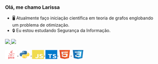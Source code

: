 ### Olá, me chamo Larissa

- 🖥️ Atualmente faço iniciação científica em teoria de grafos englobando um problema de otimização.
- 🔒 Eu estou estudando Segurança da Informação.
 <div>
  <a href="https://github.com/larissarabelo">
  <img height="180em" src="https://github-readme-stats.vercel.app/api?username=larissarabelo&show_icons=true&theme=tokyonight&include_all_commits=true&count_private=true"/>
  <img height="180em" src="https://github-readme-stats.vercel.app/api/top-langs/?username=larissarabelo&layout=compact&langs_count=7&theme=tokyonight"/>
</div>
 </div>

<div style="display: inline_block"><br>
  <img align="center" height="30" width="40" src="https://raw.githubusercontent.com/devicons/devicon/master/icons/java/java-plain-wordmark.svg">
 <img align="center" height="30" width="40" src="https://raw.githubusercontent.com/devicons/devicon/master/icons/python/python-original.svg">  
  <img align="center" height="30" width="40" src="https://raw.githubusercontent.com/devicons/devicon/master/icons/javascript/javascript-plain.svg">
  <img align="center" height="30" width="40" src="https://raw.githubusercontent.com/devicons/devicon/master/icons/typescript/typescript-plain.svg">
  <img align="center" height="30" width="40" src="https://raw.githubusercontent.com/devicons/devicon/master/icons/html5/html5-original.svg">
  <img align="center" height="30" width="40" src="https://raw.githubusercontent.com/devicons/devicon/master/icons/css3/css3-original.svg">
 
</div>
